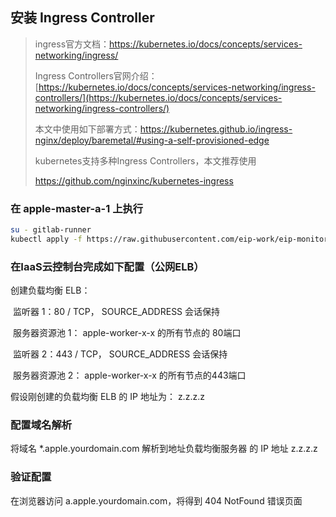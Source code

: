## 安装 Ingress Controller

> ingress官方文档：https://kubernetes.io/docs/concepts/services-networking/ingress/
>
> Ingress Controllers官网介绍：[https://kubernetes.io/docs/concepts/services-networking/ingress-controllers/](https://kubernetes.io/docs/concepts/services-networking/ingress-controllers/)
>
> 本文中使用如下部署方式：https://kubernetes.github.io/ingress-nginx/deploy/baremetal/#using-a-self-provisioned-edge
>
> kubernetes支持多种Ingress Controllers，本文推荐使用
>
> https://github.com/nginxinc/kubernetes-ingress



### 在 apple-master-a-1 上执行

```bash
su - gitlab-runner
kubectl apply -f https://raw.githubusercontent.com/eip-work/eip-monitor-repository/master/dashboard/nginx-ingress.yaml
```



### 在IaaS云控制台完成如下配置（**公网ELB**）

创建负载均衡 ELB：

​    监听器 1：80 / TCP， SOURCE_ADDRESS 会话保持

​    服务器资源池 1： apple-worker-x-x 的所有节点的 80端口

​    监听器 2：443 / TCP， SOURCE_ADDRESS 会话保持

​    服务器资源池 2： apple-worker-x-x 的所有节点的443端口

假设刚创建的负载均衡 ELB 的 IP 地址为： z.z.z.z



### 配置域名解析

将域名 *.apple.yourdomain.com 解析到地址负载均衡服务器 的 IP 地址 z.z.z.z



### 验证配置

在浏览器访问 a.apple.yourdomain.com，将得到 404 NotFound 错误页面

